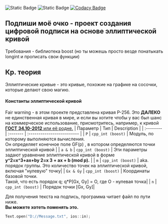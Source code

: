 
![Static Badge](https://img.shields.io/badge/%D0%A0%D0%B0%D0%B1%D0%BE%D1%82%D0%B0%D0%B5%D1%82%3F-%D0%94%D0%B0!-green) ![Static Badge](https://img.shields.io/badge/%D0%A5%D0%BE%D1%80%D0%BE%D1%88%D0%BE%3F-%D0%9D%D0%B5%D1%8F%D1%81%D0%BD%D0%BE-yellow) [![Codacy Badge](https://app.codacy.com/project/badge/Grade/9bc5977cad4248d8942488e670813d58)](https://app.codacy.com/gh/Unproductive-Lab/sign-my-ass/dashboard?utm_source=gh&utm_medium=referral&utm_content=&utm_campaign=Badge_grade)



## Подпиши моё очко - проект создания цифровой подписи на основе эллиптической кривой
Требования - библиотека boost (но ты можешь просто везде понатыкать longint и прописать свои функции)
## Кр. теория
Эллиптические кривые - это кривые, похожие на графике на сосочки, которые делают свою магию.

#### Константы эллиптической кривой
Fair warning - в этом проекте представлена кривая Р-256. Это **ДАЛЕКО** не единственная кривая в мире, и если вы хотите чтобы у вас был шанс на коммерческое использование, присмотритесь, например, к кривой [**ГОСТ 34.10-2012** или её родне.](https://neuromancer.sk/std/gost/)
| Параметр | Тип     | Description                |
| :-------- | :------- | :------------------------- |
| `P` | `cpp_int (boost)` | Модуль, по которому выполняются вычисления. <br>Он определяет конечное поле GF(p) , в котором определяются точки эллиптической кривой |
| `a & b` | `cpp_int (boost)` | Эти параметры задают уравнение эллиптической кривой в форме <br>**y^2=x^3+ax+by 2=x 3 + ax + b (mod p).** |
| `m` | `cpp_int (boost)` | aka. порядок группы. Это количество точек на эллиптической кривой, включая "нулевую" точку|
| `Gx & Gy` | `cpp_int (boost)` | Координаты базовой точки. <br>Такой, что есть порядок q; q*P[Gx, Gy] = O, где O - нулевая точка|
| `n` | `cpp_int (boost)` | Порядок точки [Gx, Gy]|


Для получения текста на подпись, программа читает файл по пути ниже. <br> **Вы можете хотеть поменять это.**
```cpp
Text.open("D://Message.txt", ios::in);
```

